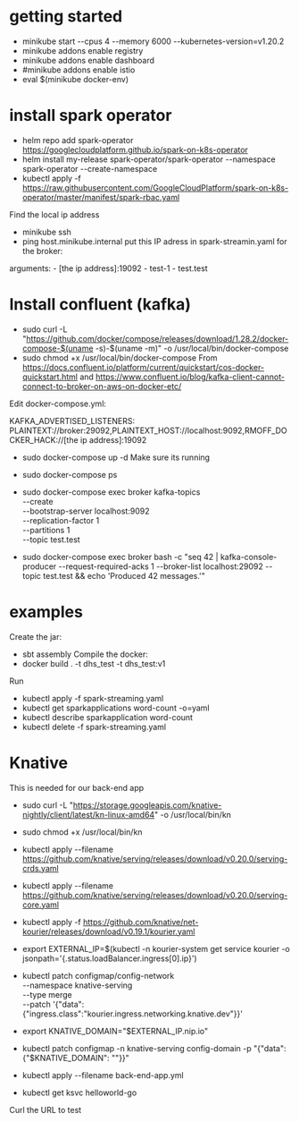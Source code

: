 # getting started

* minikube start --cpus 4 --memory 6000 --kubernetes-version=v1.20.2
* minikube addons enable registry
* minikube addons enable dashboard
* #minikube addons enable istio
* eval $(minikube docker-env)

# install spark operator

* helm repo add spark-operator https://googlecloudplatform.github.io/spark-on-k8s-operator
* helm install my-release spark-operator/spark-operator --namespace spark-operator --create-namespace
* kubectl apply -f https://raw.githubusercontent.com/GoogleCloudPlatform/spark-on-k8s-operator/master/manifest/spark-rbac.yaml

Find the local ip address
* minikube ssh
* ping host.minikube.internal
put this IP adress in spark-streamin.yaml for the broker:

arguments:
    - [the ip address]:19092
    - test-1
    - test.test

# Install confluent (kafka)


* sudo curl -L "https://github.com/docker/compose/releases/download/1.28.2/docker-compose-$(uname -s)-$(uname -m)" -o /usr/local/bin/docker-compose
* sudo chmod +x /usr/local/bin/docker-compose
From https://docs.confluent.io/platform/current/quickstart/cos-docker-quickstart.html and https://www.confluent.io/blog/kafka-client-cannot-connect-to-broker-on-aws-on-docker-etc/

Edit docker-compose.yml: 

KAFKA_ADVERTISED_LISTENERS: PLAINTEXT://broker:29092,PLAINTEXT_HOST://localhost:9092,RMOFF_DOCKER_HACK://[the ip address]:19092


* sudo docker-compose up -d
Make sure its running
* sudo docker-compose ps
* sudo docker-compose exec broker kafka-topics \
  --create \
  --bootstrap-server localhost:9092 \
  --replication-factor 1 \
  --partitions 1 \
  --topic test.test

* sudo docker-compose exec broker bash -c "seq 42 | kafka-console-producer --request-required-acks 1 --broker-list localhost:29092 --topic test.test && echo 'Produced 42 messages.'"

# examples

Create the jar:
* sbt assembly 
Compile the docker:
* docker build . -t dhs_test -t dhs_test:v1

Run
* kubectl apply -f spark-streaming.yaml
* kubectl get sparkapplications word-count -o=yaml
* kubectl describe sparkapplication word-count
* kubectl delete -f spark-streaming.yaml



# Knative

This is needed for our back-end app
* sudo curl -L "https://storage.googleapis.com/knative-nightly/client/latest/kn-linux-amd64" -o /usr/local/bin/kn
* sudo chmod +x /usr/local/bin/kn
* kubectl apply --filename https://github.com/knative/serving/releases/download/v0.20.0/serving-crds.yaml
* kubectl apply --filename https://github.com/knative/serving/releases/download/v0.20.0/serving-core.yaml


* kubectl apply -f https://github.com/knative/net-kourier/releases/download/v0.19.1/kourier.yaml
* export EXTERNAL_IP=$(kubectl -n kourier-system get service kourier -o jsonpath='{.status.loadBalancer.ingress[0].ip}')
* kubectl patch configmap/config-network \
  --namespace knative-serving \
  --type merge \
  --patch '{"data":{"ingress.class":"kourier.ingress.networking.knative.dev"}}'
* export KNATIVE_DOMAIN="$EXTERNAL_IP.nip.io"
* kubectl patch configmap -n knative-serving config-domain -p "{\"data\": {\"$KNATIVE_DOMAIN\": \"\"}}"
* kubectl apply --filename back-end-app.yml
* kubectl get ksvc helloworld-go

Curl the URL to test
